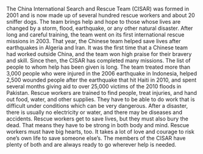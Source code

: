 The China International Search and Rescue Team (CISAR) was formed in 2001 and is now made up of several hundred rescue workers and about 20 sniffer dogs. The team brings help and hope to those whose lives are changed by a storm, flood, earthquake, or any other natural disaster.
After long and careful training, the team went on its first international rescue missions in 2003. That year, the Chinese team helped save lives after earthquakes in Algeria and Iran. It was the first time that a Chinese team had worked outside China, and the team won high praise for their bravery and skill.
Since then, the CISAR has completed many missions. The list of people to whom help has been given is long. The team treated more than 3,000 people who were injured in the 2006 earthquake in Indonesia, helped 2,500 wounded people after the earthquake that hit Haiti in 2010, and spent several months giving aid to over 25,000 victims of the 2010 floods in Pakistan.
Rescue workers are trained to find people, treat injuries, and hand out food, water, and other supplies. They have to be able to do work that is difficult under conditions which can be very dangerous. After a disaster, there is usually no electricity or water, and there may be diseases and accidents. Rescue workers get to save lives, but they must also bury the dead. That means they have to be strong in both body and mind.
Rescue workers must have big hearts, too. It takes a lot of love and courage to risk one’s own life to save someone else’s. The members of the CISAR have plenty of both and are always ready to go wherever help is needed.